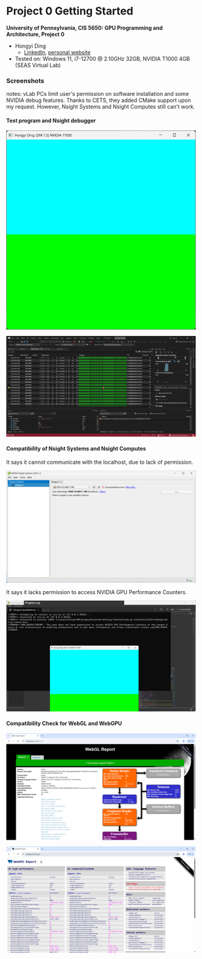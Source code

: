 Project 0 Getting Started
====================

**University of Pennsylvania, CIS 5650: GPU Programming and Architecture, Project 0**

* Hongyi Ding
  * [LinkedIn](https://www.linkedin.com/in/hongyi-ding/), [personal website](https://johnnyding.com/)
* Tested on: Windows 11, i7-12700 @ 2.10GHz 32GB, NVIDIA T1000 4GB (SEAS Virtual Lab)

### Screenshots

notes: vLab PCs limit user's permission on software installation and some NVIDIA debug features. Thanks to CETS, they added CMake support upon my request. However, Nsight Systems and Nsight Computes still can't work.

#### Test program and Nsight debugger

![2.1.2](images\2.1.2.png)

![2.1.3](images\2.1.3.png)

#### Compatibility of Nsight Systems and Nsight Computes

It says it cannot communicate with the localhost, due to lack of permission.

![2.1.4](images\2.1.4.png)

It says it lacks permission to access NVIDIA GPU Performance Counters.

![2.1.5](images\2.1.5.png)

#### Compatibility Check for WebGL and WebGPU

![2.2](images\2.2.png)

![2.3](images\2.3.png)